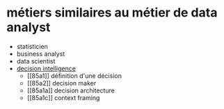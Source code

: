# métiers similaires au métier de data analyst

- statisticien
- business analyst
- data scientist
- [decision intelligence][1]
	- [[85a1]] définition d'une décision
	- [[85a2]] decision maker
	- [[85a1a]] decision architecture
	- [[85a1c]] context framing

[1]: https://en.wikipedia.org/wiki/Decision_intelligence